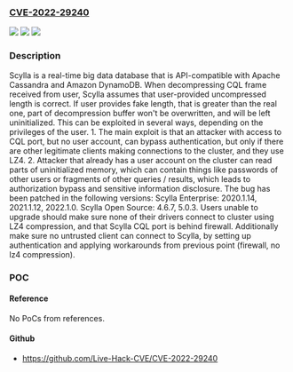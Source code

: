 ### [CVE-2022-29240](https://cve.mitre.org/cgi-bin/cvename.cgi?name=CVE-2022-29240)
![](https://img.shields.io/static/v1?label=Product&message=scylla&color=blue)
![](https://img.shields.io/static/v1?label=Version&message=n%2Fa&color=blue)
![](https://img.shields.io/static/v1?label=Vulnerability&message=CWE-908%3A%20Use%20of%20Uninitialized%20Resource&color=brighgreen)

### Description

Scylla is a real-time big data database that is API-compatible with Apache Cassandra and Amazon DynamoDB. When decompressing CQL frame received from user, Scylla assumes that user-provided uncompressed length is correct. If user provides fake length, that is greater than the real one, part of decompression buffer won't be overwritten, and will be left uninitialized. This can be exploited in several ways, depending on the privileges of the user. 1. The main exploit is that an attacker with access to CQL port, but no user account, can bypass authentication, but only if there are other legitimate clients making connections to the cluster, and they use LZ4. 2. Attacker that already has a user account on the cluster can read parts of uninitialized memory, which can contain things like passwords of other users or fragments of other queries / results, which leads to authorization bypass and sensitive information disclosure. The bug has been patched in the following versions: Scylla Enterprise: 2020.1.14, 2021.1.12, 2022.1.0. Scylla Open Source: 4.6.7, 5.0.3. Users unable to upgrade should make sure none of their drivers connect to cluster using LZ4 compression, and that Scylla CQL port is behind firewall. Additionally make sure no untrusted client can connect to Scylla, by setting up authentication and applying workarounds from previous point (firewall, no lz4 compression).

### POC

#### Reference
No PoCs from references.

#### Github
- https://github.com/Live-Hack-CVE/CVE-2022-29240

